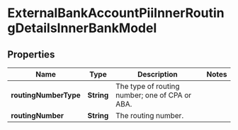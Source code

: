 

# ExternalBankAccountPiiInnerRoutingDetailsInnerBankModel


## Properties

| Name | Type | Description | Notes |
|------------ | ------------- | ------------- | -------------|
|**routingNumberType** | **String** | The type of routing number; one of CPA or ABA. |  |
|**routingNumber** | **String** | The routing number. |  |



